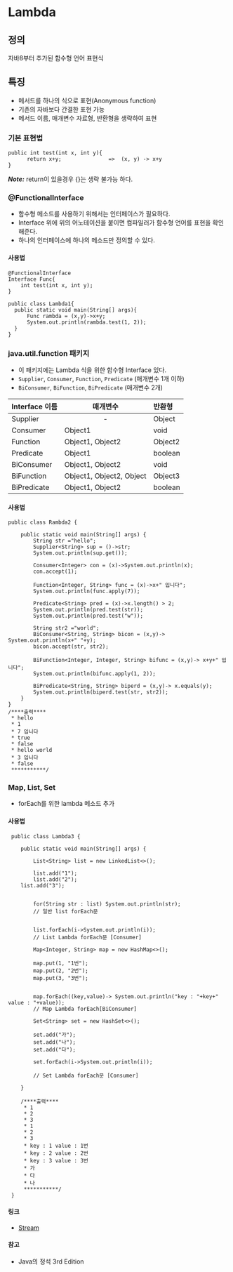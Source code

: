 # Lambda

## 정의
자바8부터 추가된 함수형 언어 표현식

## 특징

* 메서드를 하나의 식으로 표현(Anonymous function)
* 기존의 자바보다 간결한 표현 가능
* 메서드 이름, 매개변수 자료형, 반환형을 생략하여 표현

### 기본 표현법

```
public int test(int x, int y){      
      return x+y;               =>  (x, y) -> x+y
}                                                                                      
```
***Note:*** return이 있을경우 {}는 생략 불가능 하다.

### @FunctionalInterface

* 함수형 메소드를 사용하기 위해서는 인터페이스가 필요하다.
* Interface 위에 위의 어노테이션을 붙이면 컴파일러가 함수형 언어를 표현을 확인해준다.
* 하나의 인터페이스에 하나의 메소드만 정의할 수 있다.

#### 사용법

```
@FunctionalInterface
Interface Func{
    int test(int x, int y);
}

public class Lambda1{
  public static void main(String[] args){
      Func rambda = (x,y)->x+y;
      System.out.println(rambda.test(1, 2));
  }
}
```

###  java.util.function 패키지
- 이 패키지에는 Lambda 식을 위한 함수형 Interface 있다.
- `Supplier`, `Consumer`, `Function`, `Predicate`  (매개변수 1개 이하)
- `BiConsumer`, `BiFunction`, `BiPredicate` (매개변수 2개)

| Interface 이름 | 매개변수 | 반환형 |
| :-------- | -------- | :-------- |
| Supplier | <center>-</center>  | Object |
| Consumer | Object1 | void |
| Function | Object1, Object2 | Object2 |
| Predicate | Object1 | boolean |
| BiConsumer | Object1, Object2 | void |
| BiFunction | Object1, Object2, Object | Object3 |
| BiPredicate | Object1, Object2 | boolean |


#### 사용법
```
public class Rambda2 {

	public static void main(String[] args) {
		String str ="hello";
		Supplier<String> sup = ()->str;
		System.out.println(sup.get());

		Consumer<Integer> con = (x)->System.out.println(x);
		con.accept(1);

		Function<Integer, String> func = (x)->x+" 입니다";
		System.out.println(func.apply(7));

		Predicate<String> pred = (x)->x.length() > 2;
		System.out.println(pred.test(str));
		System.out.println(pred.test("w"));

		String str2 ="world";
		BiConsumer<String, String> bicon = (x,y)-> System.out.println(x+" "+y);
		bicon.accept(str, str2);

		BiFunction<Integer, Integer, String> bifunc = (x,y)-> x+y+" 입니다";
		System.out.println(bifunc.apply(1, 2));

		BiPredicate<String, String> biperd = (x,y)-> x.equals(y);
		System.out.println(biperd.test(str, str2));
	}
}
/****출력****
 * hello
 * 1
 * 7 입니다
 * true
 * false
 * hello world
 * 3 입니다
 * false
 ***********/
```
### Map, List, Set

- forEach를 위한 lambda 메소드 추가

#### 사용법

```
 public class Lambda3 {

    public static void main(String[] args) {

        List<String> list = new LinkedList<>();

        list.add("1");
        list.add("2");        
	list.add("3");


        for(String str : list) System.out.println(str);
        // 일반 list forEach문


        list.forEach(i->System.out.println(i));
        // List Lambda forEach문 [Consumer]

        Map<Integer, String> map = new HashMap<>();

        map.put(1, "1번");
        map.put(2, "2번");
        map.put(3, "3번");


        map.forEach((key,value)-> System.out.println("key : "+key+" value : "+value));
        // Map Lambda forEach[BiConsumer]

        Set<String> set = new HashSet<>();

        set.add("가");
        set.add("나");
        set.add("다");

        set.forEach(i->System.out.println(i));

        // Set Lambda forEach문 [Consumer]

    }

    /****출력****
     * 1
     * 2
     * 3
     * 1
     * 2
     * 3
     * key : 1 value : 1번
     * key : 2 value : 2번
     * key : 3 value : 3번
     * 가
     * 다
     * 나
     ***********/
 }

```
#### 링크
- [Stream](#Stream)

#### 참고
- Java의 정석 3rd Edition
